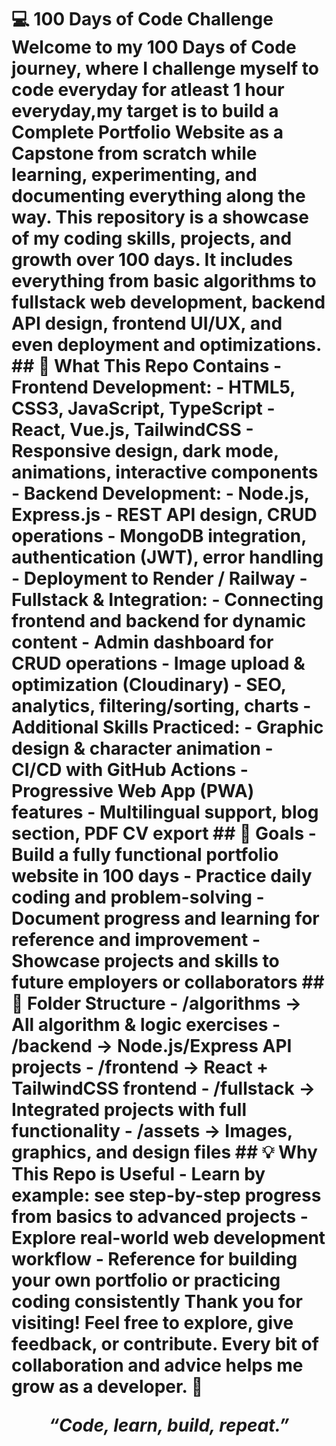 # 💻 100 Days of Code Challenge Welcome to my **100 Days of Code journey**, where I challenge myself to code everyday for atleast 1 hour everyday,my target is to build a Complete Portfolio Website as a Capstone from scratch while learning, experimenting, and documenting everything along the way. This repository is a showcase of my **coding skills, projects, and growth** over 100 days. It includes everything from basic algorithms to fullstack web development, backend API design, frontend UI/UX, and even deployment and optimizations. ## 🚀 What This Repo Contains - **Frontend Development:** - HTML5, CSS3, JavaScript, TypeScript - React, Vue.js, TailwindCSS - Responsive design, dark mode, animations, interactive components - **Backend Development:** - Node.js, Express.js - REST API design, CRUD operations - MongoDB integration, authentication (JWT), error handling - Deployment to Render / Railway - **Fullstack & Integration:** - Connecting frontend and backend for dynamic content - Admin dashboard for CRUD operations - Image upload & optimization (Cloudinary) - SEO, analytics, filtering/sorting, charts - **Additional Skills Practiced:** - Graphic design & character animation - CI/CD with GitHub Actions - Progressive Web App (PWA) features - Multilingual support, blog section, PDF CV export ## 🎯 Goals - Build a fully functional **portfolio website** in 100 days - Practice **daily coding and problem-solving** - Document progress and learning for reference and improvement - Showcase projects and skills to future employers or collaborators ## 📂 Folder Structure - /algorithms → All algorithm & logic exercises - /backend → Node.js/Express API projects - /frontend → React + TailwindCSS frontend - /fullstack → Integrated projects with full functionality - /assets → Images, graphics, and design files ## 💡 Why This Repo is Useful - Learn by example: see **step-by-step progress** from basics to advanced projects - Explore **real-world web development workflow** - Reference for building your own portfolio or practicing coding consistently Thank you for visiting! Feel free to **explore, give feedback, or contribute**. Every bit of collaboration and advice helps me grow as a developer. 🚀 <p align="center"> <i>“Code, learn, build, repeat.”</i> </p>
